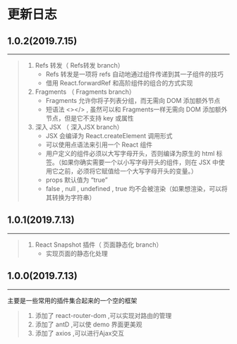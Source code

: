 # 更新日志
## 1.0.2(2019.7.15) 
------
> 1. Refs 转发（ Refs转发 branch）
>    * Refs 转发是一项将 refs 自动地通过组件传递到其一子组件的技巧
>    * 借用 React.forwardRef 和高阶组件的组合的方式实现
> 2. Fragments （ Fragments branch）
>    * Fragments 允许你将子列表分组，而无需向 DOM 添加额外节点
>    * 短语法 <></> , 虽然可以和 Fragments一样无需向 DOM 添加额外节点，但是它不支持 key 或属性
> 3. 深入 JSX （ 深入JSX branch）
>    * JSX 会编译为 React.createElement 调用形式
>    * 可以使用点语法来引用一个 React 组件
>    * 用户定义的组件必须以大写字母开头，否则编译为原生的 html 标签。（如果你确实需要一个以小写字母开头的组件，则在 JSX 中使用它之前，必须将它赋值给一个大写字母开头的变量。）
>    * props 默认值为 “true”
>    * false ,  null , undefined , true 均不会被渲染（如果想渲染，可以将其转换为字符串）

## 1.0.1(2019.7.13) 
------
> 1. React Snapshot 插件（ 页面静态化 branch）
>    * 实现页面的静态化处理

## 1.0.0(2019.7.13) 
------
主要是一些常用的插件集合起来的一个空的框架
> 1. 添加了 react-router-dom ,可以实现对路由的管理
> 2. 添加了 antD ,可以使 demo 界面更美观
> 3. 添加了 axios ,可以进行Ajax交互
